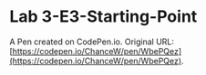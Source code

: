 # Lab 3-E3-Starting-Point

A Pen created on CodePen.io. Original URL: [https://codepen.io/ChanceW/pen/WbePQez](https://codepen.io/ChanceW/pen/WbePQez).

